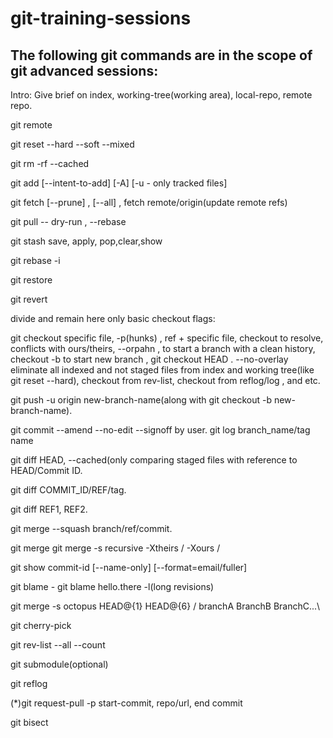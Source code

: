 # git-training-sessions
## The following git commands are in the scope of git advanced sessions:

Intro: Give brief on index, working-tree(working area), local-repo, remote repo.

git remote

git reset --hard --soft --mixed

git rm -rf --cached

git add [--intent-to-add] [-A] [-u - only tracked files]

git fetch [--prune] , [--all] , fetch remote/origin(update remote refs) 

git pull -- dry-run , --rebase

git stash save, apply, pop,clear,show

git rebase -i

git restore

git revert

divide and remain here only basic checkout flags:

git checkout specific file, -p(hunks) , ref + specific file, checkout to resolve, 
 conflicts with ours/theirs, --orpahn , to start a branch with a clean history, checkout -b to start new branch , git checkout HEAD . --no-overlay eliminate all indexed and not staged files from index and working tree(like git reset --hard), checkout from rev-list, checkout from reflog/log , and etc.

git push -u origin new-branch-name(along with git checkout -b new-branch-name).



git commit --amend --no-edit --signoff by user.
git log branch_name/tag name

git diff HEAD, --cached(only comparing staged files with reference to HEAD/Commit ID.

git diff COMMIT_ID/REF/tag.

git diff REF1, REF2.

git merge --squash branch/ref/commit.

git merge git merge -s recursive -Xtheirs / -Xours / <allow-unrelated-histories>

git show commit-id [--name-only] [--format=email/fuller]

git blame -  git blame hello.there -l(long revisions)


git merge -s octopus HEAD@{1} HEAD@{6} / branchA BranchB BranchC...\


git cherry-pick

git rev-list --all --count
 
 git submodule(optional)
 
git reflog
 
(*)git request-pull -p start-commit, repo/url, end commit
 
 git bisect
